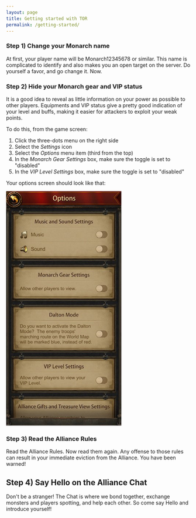 ```yaml
---
layout: page
title: Getting started with TOR
permalink: /getting-started/
---
```


### Step 1) Change your Monarch name

At first, your player name will be Monarch12345678 or similar. This name is complicated to identify and also makes you an open
target on the server. Do yourself a favor, and go change it. Now.

### Step 2) Hide your Monarch gear and VIP status

It is a good idea to reveal as little information on your power as possible to other players. Equipments and VIP status give a
pretty good indication of your level and buffs, making it easier for attackers to exploit your weak points.

To do this, from the game screen:
1. Click the three-dots menu on the right side
2. Select the _Settings_ icon
3. Select the _Options_ menu item (third from the top)
4. In the _Monarch Gear Settings_ box, make sure the toggle is set to "disabled"
5. In the _VIP Level Settings_ box, make sure the toggle is set to "disabled"

Your options screen should look like that:

![options screenshot](/images/options.jpg)

### Step 3) Read the Alliance Rules

Read the Alliance Rules. Now read them again. Any offense to those rules can result in your immediate eviction from the Alliance.
You have been warned!

## Step 4) Say Hello on the Alliance Chat

Don't be a stranger! The Chat is where we bond together, exchange monsters and players spotting, and help each other. So come
say Hello and introduce yourself!
